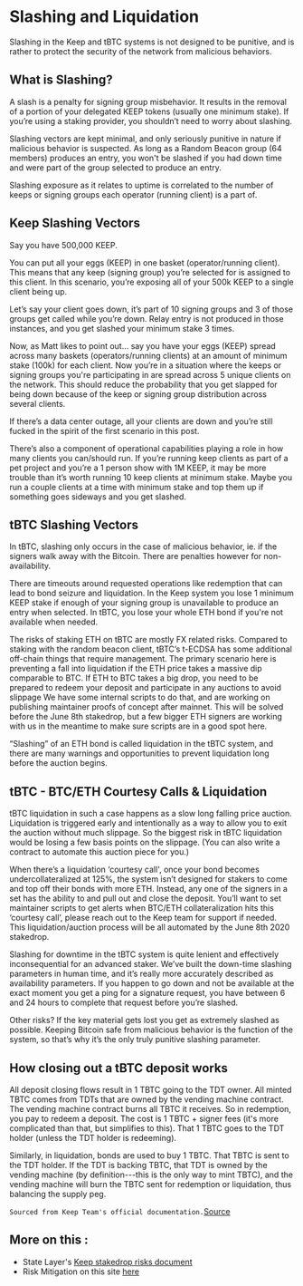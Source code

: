 # Slashing and Liquidation
Slashing in the Keep and tBTC systems is not designed to be punitive, and is rather to protect the security of the network from malicious behaviors.
## What is Slashing?
A slash is a penalty for signing group misbehavior. It results in the removal of a portion of your delegated KEEP tokens (usually one minimum stake). If you’re using a staking provider, you shouldn’t need to worry about slashing.

Slashing vectors are kept minimal, and only seriously punitive in nature if malicious behavior is suspected. As long as a Random Beacon group (64 members) produces an entry, you won't be slashed if you had down time and were part of the group selected to produce an entry. 

Slashing exposure as it relates to uptime is correlated to the number of keeps or signing groups each operator (running client) is a part of.

## Keep Slashing Vectors
Say you have 500,000 KEEP.

You can put all your eggs (KEEP) in one basket (operator/running client). This means that any keep (signing group) you’re selected for is assigned to this client. In this scenario, you’re exposing all of your 500k KEEP to a single client being up. 

Let’s say your client goes down, it’s part of 10 signing groups and 3 of those groups get called while you’re down. Relay entry is not produced in those instances, and you get slashed your minimum stake 3 times.

Now, as Matt likes to point out… say you have your eggs (KEEP) spread across many baskets (operators/running clients) at an amount of minimum stake (100k) for each client. Now you’re in a situation where the keeps or signing groups you're participating in are spread across 5 unique clients on the network. This should reduce the probability that you get slapped for being down because of the keep or signing group distribution across several clients.

If there’s a data center outage, all your clients are down and you’re still fucked in the spirit of the first scenario in this post.

There’s also a component of operational capabilities playing a role in how many clients you can/should run. If you’re running keep clients as part of a pet project and you’re a 1 person show with 1M KEEP, it may be more trouble than it’s worth running 10 keep clients at minimum stake.  Maybe you run a couple clients at a time with minimum stake and top them up if something goes sideways and you get slashed.

## tBTC Slashing Vectors
In tBTC, slashing only occurs in the case of malicious behavior, ie. if the signers walk away with the Bitcoin. There are penalties however for non-availability.

There are timeouts around requested operations like redemption that can lead to bond seizure and liquidation. In the Keep system you lose 1 minimum KEEP stake if enough of your signing group is unavailable to produce an entry when selected. In tBTC, you lose your whole ETH bond if you're not available when needed. 

The risks of staking ETH on tBTC are mostly FX related risks. Compared to staking with the random beacon client, tBTC’s t-ECDSA has some additional off-chain things that require management. The primary scenario here is preventing a fall into liquidation if the ETH price takes a massive dip comparable to BTC. If ETH to BTC takes a big drop, you need to be prepared to redeem your deposit and participate in any auctions to avoid slippage We have some internal scripts to do that, and are working on publishing maintainer proofs of concept after mainnet. This will be  solved before the June 8th stakedrop, but a few bigger ETH signers are working with us in the meantime to make sure scripts are in a good spot here. 

“Slashing” of an ETH bond is called liquidation in the tBTC system, and there are many warnings and opportunities to prevent liquidation long before the auction begins. 

## tBTC - BTC/ETH Courtesy Calls & Liquidation
tBTC liquidation in such a case happens as a slow long falling price auction. Liquidation is triggered early and intentionally as a way to allow you to exit the auction without much slippage. So the biggest risk in tBTC liquidation would be losing a few basis points on the slippage. (You can also write a contract to automate this auction piece for you.) 

When there’s a liquidation ‘courtesy call', once your bond becomes undercollateralized at 125%, the system isn’t designed for stakers to come and top off their bonds with more ETH. Instead, any one of the signers in a set has the ability to and pull out and close the deposit. You’ll want to set maintainer scripts to get alerts when BTC/ETH collateralization hits this ‘courtesy call’, please reach out to the Keep team for support if needed. This liquidation/auction process will be all automated by the June 8th 2020 stakedrop. 

Slashing for downtime in the tBTC system is quite lenient and effectively inconsequential for an advanced staker. We’ve built the down-time slashing parameters in human time, and it’s really more accurately described as availability parameters. If you happen to go down and not be available at the exact moment you get a ping for a signature request, you have between 6 and 24 hours to complete that request before you’re slashed.  

Other risks? If the key material gets lost you get as extremely slashed as possible. Keeping Bitcoin safe from malicious behavior is the function of the system, so that’s why it’s the only truly punitive slashing parameter.

## How closing out a tBTC deposit works 

All deposit closing flows result in 1 TBTC going to the TDT owner. All minted TBTC comes from TDTs that are owned by the vending machine contract. The vending machine contract burns all TBTC it receives. So in redemption, you pay to redeem a deposit. The cost is 1 TBTC + signer fees (it's more complicated than that, but simplifies to this). That 1 TBTC goes to the TDT holder (unless the TDT holder is redeeming). 

Similarly, in liquidation, bonds are used to buy 1 TBTC. That TBTC is sent to the TDT holder. If the TDT is backing TBTC, that TDT is owned by the vending machine (by definition---this is the only way to mint TBTC), and the vending machine will burn the TBTC sent for redemption or liquidation, thus balancing the supply peg.


`Sourced from Keep Team's official documentation.`[Source](https://keep-network.gitbook.io/staking-documentation/)

## More on this :
- State Layer's [Keep stakedrop risks document](https://hackmd.io/@LayerState/KeepStakedropRisks)
- Risk Mitigation on this site [here](Node-Operation/risks.md)

